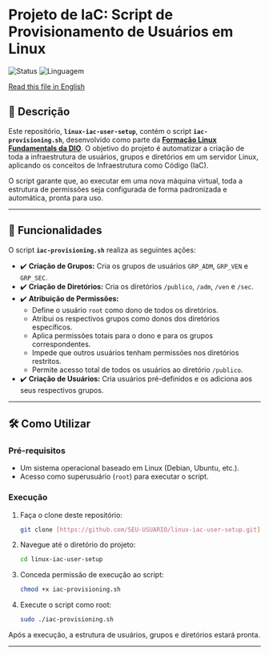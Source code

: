 # Projeto de IaC: Script de Provisionamento de Usuários em Linux

![Status](https://img.shields.io/badge/status-concluído-green)
![Linguagem](https://img.shields.io/badge/linguagem-Bash_Script-blue)

[Read this file in English](README.en.md)

## 📖 Descrição

Este repositório, **`linux-iac-user-setup`**, contém o script **`iac-provisioning.sh`**, desenvolvido como parte da **[Formação Linux Fundamentals da DIO](https://web.dio.me/track/formacao-linux-fundamentals)**. O objetivo do projeto é automatizar a criação de toda a infraestrutura de usuários, grupos e diretórios em um servidor Linux, aplicando os conceitos de Infraestrutura como Código (IaC).

O script garante que, ao executar em uma nova máquina virtual, toda a estrutura de permissões seja configurada de forma padronizada e automática, pronta para uso.

---

## 🚀 Funcionalidades

O script **`iac-provisioning.sh`** realiza as seguintes ações:

- ✔️ **Criação de Grupos:** Cria os grupos de usuários `GRP_ADM`, `GRP_VEN` e `GRP_SEC`.
- ✔️ **Criação de Diretórios:** Cria os diretórios `/publico`, `/adm`, `/ven` e `/sec`.
- ✔️ **Atribuição de Permissões:**
    - Define o usuário `root` como dono de todos os diretórios.
    - Atribui os respectivos grupos como donos dos diretórios específicos.
    - Aplica permissões totais para o dono e para os grupos correspondentes.
    - Impede que outros usuários tenham permissões nos diretórios restritos.
    - Permite acesso total de todos os usuários ao diretório `/publico`.
- ✔️ **Criação de Usuários:** Cria usuários pré-definidos e os adiciona aos seus respectivos grupos.

---

## 🛠️ Como Utilizar

### Pré-requisitos

- Um sistema operacional baseado em Linux (Debian, Ubuntu, etc.).
- Acesso como superusuário (`root`) para executar o script.

### Execução

1.  Faça o clone deste repositório:
    ```bash
    git clone [https://github.com/SEU-USUARIO/linux-iac-user-setup.git](https://github.com/SEU-USUARIO/linux-iac-user-setup.git)
    ```

2.  Navegue até o diretório do projeto:
    ```bash
    cd linux-iac-user-setup
    ```

3.  Conceda permissão de execução ao script:
    ```bash
    chmod +x iac-provisioning.sh
    ```

4.  Execute o script como root:
    ```bash
    sudo ./iac-provisioning.sh
    ```

Após a execução, a estrutura de usuários, grupos e diretórios estará pronta.

---
